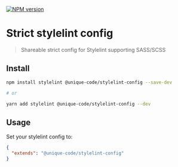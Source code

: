 [![NPM version](https://img.shields.io/npm/v/@unique/stylelint-config.svg)](https://www.npmjs.org/package/@unique/stylelint-config)

# Strict stylelint config

> Shareable strict config for Stylelint supporting SASS/SCSS

## Install

```bash
npm install stylelint @unique-code/stylelint-config --save-dev

# or

yarn add stylelint @unique-code/stylelint-config --dev
```

## Usage

Set your stylelint config to:

```json
{
  "extends": "@unique-code/stylelint-config"
}
```
